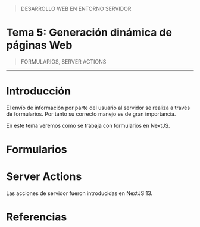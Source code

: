 > DESARROLLO WEB EN ENTORNO SERVIDOR

# Tema 5: Generación dinámica de páginas Web  <!-- omit in toc -->
> FORMULARIOS, SERVER ACTIONS




--- 

# Introducción

El envío de información por parte del usuario al servidor se realiza a través de formularios. Por tanto su correcto manejo es de gran importancia.

En este tema veremos como se trabaja con formularios en NextJS. 


# Formularios





# Server Actions

Las acciones de servidor fueron introducidas en NextJS 13. 


# Referencias

